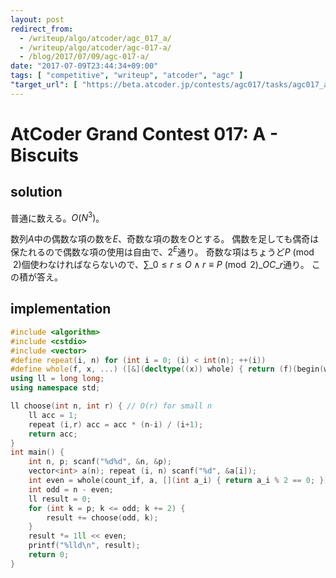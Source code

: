 ```yaml
---
layout: post
redirect_from:
  - /writeup/algo/atcoder/agc_017_a/
  - /writeup/algo/atcoder/agc-017-a/
  - /blog/2017/07/09/agc-017-a/
date: "2017-07-09T23:44:34+09:00"
tags: [ "competitive", "writeup", "atcoder", "agc" ]
"target_url": [ "https://beta.atcoder.jp/contests/agc017/tasks/agc017_a" ]
---
```


# AtCoder Grand Contest 017: A - Biscuits

## solution

普通に数える。$O(N^3)$。

数列$A$中の偶数な項の数を$E$、奇数な項の数を$O$とする。
偶数を足しても偶奇は保たれるので偶数な項の使用は自由で、$2^E$通り。
奇数な項はちょうど$P \pmod{2}$個使わなければならないので、$\sum\_{0 \le r \le O \land r \equiv P \pmod{2}} {}\_OC\_r$通り。
この積が答え。

## implementation

``` c++
#include <algorithm>
#include <cstdio>
#include <vector>
#define repeat(i, n) for (int i = 0; (i) < int(n); ++(i))
#define whole(f, x, ...) ([&](decltype((x)) whole) { return (f)(begin(whole), end(whole), ## __VA_ARGS__); })(x)
using ll = long long;
using namespace std;

ll choose(int n, int r) { // O(r) for small n
    ll acc = 1;
    repeat (i,r) acc = acc * (n-i) / (i+1);
    return acc;
}
int main() {
    int n, p; scanf("%d%d", &n, &p);
    vector<int> a(n); repeat (i, n) scanf("%d", &a[i]);
    int even = whole(count_if, a, [](int a_i) { return a_i % 2 == 0; });
    int odd = n - even;
    ll result = 0;
    for (int k = p; k <= odd; k += 2) {
        result += choose(odd, k);
    }
    result *= 1ll << even;
    printf("%lld\n", result);
    return 0;
}
```
